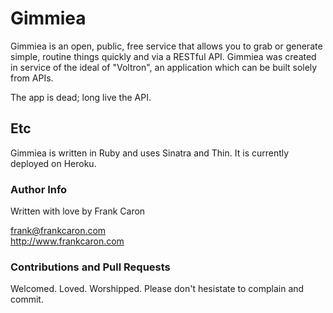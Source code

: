 Gimmiea
===========

Gimmiea is an open, public, free service that allows you to grab or generate simple, routine things quickly and via a RESTful API. Gimmiea was created in service of the ideal of "Voltron", an application which can be built solely from APIs. 

The app is dead; long live the API.

## Etc

Gimmiea is written in Ruby and uses Sinatra and Thin. It is currently deployed on Heroku.

### Author Info

Written with love by Frank Caron

frank@frankcaron.com  
http://www.frankcaron.com

### Contributions and Pull Requests

Welcomed. Loved. Worshipped. Please don't hesistate to complain and commit. 
